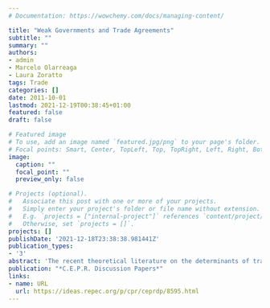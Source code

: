 ```yaml
---
# Documentation: https://wowchemy.com/docs/managing-content/

title: "Weak Governments and Trade Agreements"
subtitle: ""
summary: ""
authors:
- admin
- Marcelo Olarreaga
- Laura Zoratto
tags: Trade
categories: []
date: 2011-10-01
lastmod: 2021-12-19T00:38:45+01:00
featured: false
draft: false

# Featured image
# To use, add an image named `featured.jpg/png` to your page's folder.
# Focal points: Smart, Center, TopLeft, Top, TopRight, Left, Right, BottomLeft, Bottom, BottomRight.
image:
  caption: ""
  focal_point: ""
  preview_only: false

# Projects (optional).
#   Associate this post with one or more of your projects.
#   Simply enter your project's folder or file name without extension.
#   E.g. `projects = ["internal-project"]` references `content/project/deep-learning/index.md`.
#   Otherwise, set `projects = []`.
projects: []
publishDate: '2021-12-18T23:38:38.981441Z'
publication_types:
- '3'
abstract: 'The recent theoretical literature on the determinants of trade agreements has stressed the importance of political gains, such as credibility, as a rationale for trade agreements. The empirical literature, however, has lagged behind in the estimation of the economic gains or losses associated with these politically motivated trade agreements. This paper fills that gap by providing estimates of the economic impact of politically and economically motivated trade agreements. We find that credibility gains play a role in increasing the probability of two countries signing an agreement. Moreover, agreements with a stronger political motivation are more trade creating than agreements that are signed for pure market access / economic reasons, and the value for the government of solving its time inconsistency problems through trade agreements is estimated at an average of 1.8% of GDP, which compares quite well with the traditional estimates of the economic gains from trade.'
publication: "*C.E.P.R. Discussion Papers*"
links:
- name: URL
  url: https://ideas.repec.org/p/cpr/ceprdp/8595.html
---
```

